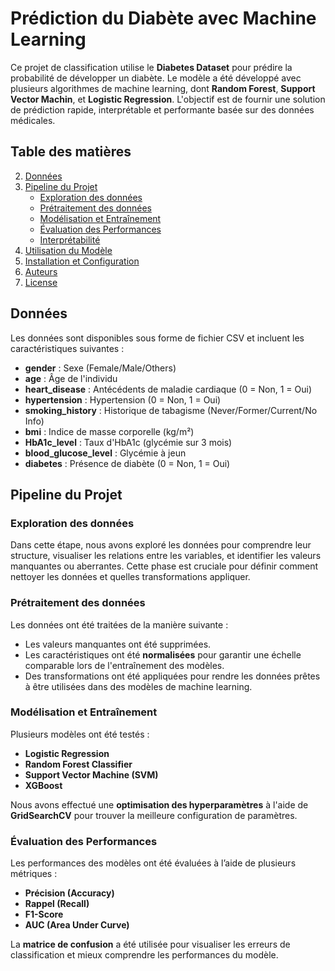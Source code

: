 # Prédiction du Diabète avec Machine Learning

Ce projet de classification utilise le **Diabetes Dataset** pour prédire la probabilité de développer un diabète. Le modèle a été développé avec plusieurs algorithmes de machine learning, dont **Random Forest**, **Support Vector Machin**, et **Logistic Regression**. L'objectif est de fournir une solution de prédiction rapide, interprétable et performante basée sur des données médicales.

## Table des matières
2. [Données](#données)
3. [Pipeline du Projet](#pipeline-du-projet)
   - [Exploration des données](#exploration-des-données)
   - [Prétraitement des données](#prétraitement-des-données)
   - [Modélisation et Entraînement](#modélisation-et-entrainement)
   - [Évaluation des Performances](#évaluation-des-performances)
   - [Interprétabilité](#interprétabilité)
4. [Utilisation du Modèle](#utilisation-du-modèle)
5. [Installation et Configuration](#installation-et-configuration)
6. [Auteurs](#auteurs)
7. [License](#license)

## Données

Les données sont disponibles sous forme de fichier CSV et incluent les caractéristiques suivantes :
- **gender** : Sexe (Female/Male/Others)
- **age** : Âge de l'individu
- **heart_disease** : Antécédents de maladie cardiaque (0 = Non, 1 = Oui)
- **hypertension** : Hypertension (0 = Non, 1 = Oui)
- **smoking_history** : Historique de tabagisme (Never/Former/Current/No Info)
- **bmi** : Indice de masse corporelle (kg/m²)
- **HbA1c_level** : Taux d'HbA1c (glycémie sur 3 mois)
- **blood_glucose_level** : Glycémie à jeun
- **diabetes** : Présence de diabète (0 = Non, 1 = Oui)

## Pipeline du Projet

### Exploration des données

Dans cette étape, nous avons exploré les données pour comprendre leur structure, visualiser les relations entre les variables, et identifier les valeurs manquantes ou aberrantes. Cette phase est cruciale pour définir comment nettoyer les données et quelles transformations appliquer.

### Prétraitement des données

Les données ont été traitées de la manière suivante :
- Les valeurs manquantes ont été supprimées.
- Les caractéristiques ont été **normalisées** pour garantir une échelle comparable lors de l'entraînement des modèles.
- Des transformations ont été appliquées pour rendre les données prêtes à être utilisées dans des modèles de machine learning.

### Modélisation et Entraînement

Plusieurs modèles ont été testés :
- **Logistic Regression**
- **Random Forest Classifier**
- **Support Vector Machine (SVM)**
- **XGBoost**

Nous avons effectué une **optimisation des hyperparamètres** à l'aide de **GridSearchCV** pour trouver la meilleure configuration de paramètres.

### Évaluation des Performances

Les performances des modèles ont été évaluées à l’aide de plusieurs métriques :
- **Précision (Accuracy)**
- **Rappel (Recall)**
- **F1-Score**
- **AUC (Area Under Curve)**
  
La **matrice de confusion** a été utilisée pour visualiser les erreurs de classification et mieux comprendre les performances du modèle.

